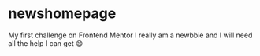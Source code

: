 # newshomepage
My first challenge on Frontend Mentor
I really am a newbbie and I will need all the help I can get :smile:
